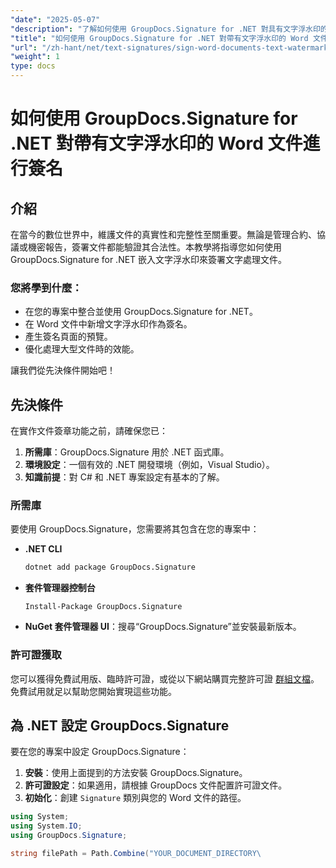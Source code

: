 ```yaml
---
"date": "2025-05-07"
"description": "了解如何使用 GroupDocs.Signature for .NET 對具有文字浮水印的 Word 文件進行簽名，以確保文件的完整性和真實性。"
"title": "如何使用 GroupDocs.Signature for .NET 對帶有文字浮水印的 Word 文件進行簽名"
"url": "/zh-hant/net/text-signatures/sign-word-documents-text-watermark-groupdocs-dotnet/"
"weight": 1
type: docs
---
```

# 如何使用 GroupDocs.Signature for .NET 對帶有文字浮水印的 Word 文件進行簽名

## 介紹
在當今的數位世界中，維護文件的真實性和完整性至關重要。無論是管理合約、協議或機密報告，簽署文件都能驗證其合法性。本教學將指導您如何使用 GroupDocs.Signature for .NET 嵌入文字浮水印來簽署文字處理文件。

### 您將學到什麼：
- 在您的專案中整合並使用 GroupDocs.Signature for .NET。
- 在 Word 文件中新增文字浮水印作為簽名。
- 產生簽名頁面的預覽。
- 優化處理大型文件時的效能。

讓我們從先決條件開始吧！

## 先決條件
在實作文件簽章功能之前，請確保您已：
1. **所需庫**：GroupDocs.Signature 用於 .NET 函式庫。
2. **環境設定**：一個有效的 .NET 開發環境（例如，Visual Studio）。
3. **知識前提**：對 C# 和 .NET 專案設定有基本的了解。

### 所需庫
要使用 GroupDocs.Signature，您需要將其包含在您的專案中：
- **.NET CLI**
  ```bash
  dotnet add package GroupDocs.Signature
  ```
- **套件管理器控制台**
  ```
  Install-Package GroupDocs.Signature
  ```

- **NuGet 套件管理器 UI**：搜尋“GroupDocs.Signature”並安裝最新版本。

### 許可證獲取
您可以獲得免費試用版、臨時許可證，或從以下網站購買完整許可證 [群組文檔](https://purchase.groupdocs.com/buy)。免費試用就足以幫助您開始實現這些功能。

## 為 .NET 設定 GroupDocs.Signature
要在您的專案中設定 GroupDocs.Signature：
1. **安裝**：使用上面提到的方法安裝 GroupDocs.Signature。
2. **許可證設定**：如果適用，請根據 GroupDocs 文件配置許可證文件。
3. **初始化**：創建 `Signature` 類別與您的 Word 文件的路徑。

```csharp
using System;
using System.IO;
using GroupDocs.Signature;

string filePath = Path.Combine("YOUR_DOCUMENT_DIRECTORY\